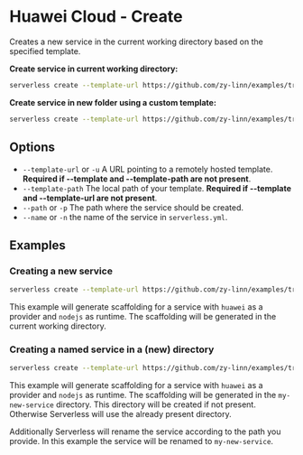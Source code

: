 # Huawei Cloud - Create

Creates a new service in the current working directory based on the specified template.

**Create service in current working directory:**

```bash
serverless create --template-url https://github.com/zy-linn/examples/tree/v3/legacy/huawei-nodejs
```

**Create service in new folder using a custom template:**

```bash
serverless create --template-url https://github.com/zy-linn/examples/tree/v3/legacy/huawei-nodejs --path my-service
```

## Options
- `--template-url` or `-u` A URL pointing to a remotely hosted template. **Required if --template and --template-path are not present**.
- `--template-path` The local path of your template. **Required if --template and --template-url are not present**.
- `--path` or `-p` The path where the service should be created.
- `--name` or `-n` the name of the service in `serverless.yml`.

## Examples

### Creating a new service

```bash
serverless create --template-url https://github.com/zy-linn/examples/tree/v3/legacy/huawei-nodejs --name my-special-service
```

This example will generate scaffolding for a service with `huawei` as a provider and `nodejs` as runtime. The scaffolding will be generated in the current working directory.

### Creating a named service in a (new) directory

```bash
serverless create --template-url https://github.com/zy-linn/examples/tree/v3/legacy/huawei-nodejs --path my-new-service
```

This example will generate scaffolding for a service with `huawei` as a provider and `nodejs` as runtime. The scaffolding will be generated in the `my-new-service` directory. This directory will be created if not present. Otherwise Serverless will use the already present directory.

Additionally Serverless will rename the service according to the path you provide. In this example the service will be renamed to `my-new-service`.
